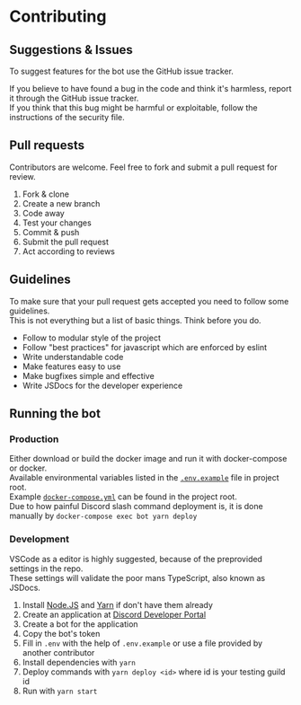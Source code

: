 # Contributing

## Suggestions & Issues

To suggest features for the bot use the GitHub issue tracker.

If you believe to have found a bug in the code and think it's harmless, report it through the GitHub issue tracker.  
If you think that this bug might be harmful or exploitable, follow the instructions of the security file.

## Pull requests

Contributors are welcome. Feel free to fork and submit a pull request for review.

1. Fork & clone
1. Create a new branch
1. Code away
1. Test your changes
1. Commit & push
1. Submit the pull request
1. Act according to reviews

## Guidelines

To make sure that your pull request gets accepted you need to follow some guidelines.  
This is not everything but a list of basic things. Think before you do.

-   Follow to modular style of the project
-   Follow "best practices" for javascript which are enforced by eslint
-   Write understandable code
-   Make features easy to use
-   Make bugfixes simple and effective
-   Write JSDocs for the developer experience

## Running the bot

### Production

Either download or build the docker image and run it with docker-compose or docker.  
Available environmental variables listed in the [`.env.example`](../.env.example) file in project root.  
Example [`docker-compose.yml`](../docker-compose.yml) can be found in the project root.  
Due to how painful Discord slash command deployment is, it is done manually by `docker-compose exec bot yarn deploy`

### Development

VSCode as a editor is highly suggested, because of the preprovided settings in the repo.  
These settings will validate the poor mans TypeScript, also known as JSDocs.

1. Install [Node.JS](https://nodejs.org/en/download/) and [Yarn](https://classic.yarnpkg.com/en/docs/install) if don't have them already
1. Create an application at [Discord Developer Portal](https://discord.com/developers/applications)
1. Create a bot for the application
1. Copy the bot's token
1. Fill in `.env` with the help of `.env.example` or use a file provided by another contributor
1. Install dependencies with `yarn`
1. Deploy commands with `yarn deploy <id>` where id is your testing guild id
1. Run with `yarn start`
